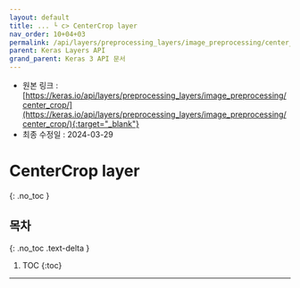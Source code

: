 ```yaml
---
layout: default
title: ... └ c> CenterCrop layer
nav_order: 10+04+03
permalink: /api/layers/preprocessing_layers/image_preprocessing/center_crop/
parent: Keras Layers API
grand_parent: Keras 3 API 문서
---
```


* 원본 링크 : [https://keras.io/api/layers/preprocessing_layers/image_preprocessing/center_crop/](https://keras.io/api/layers/preprocessing_layers/image_preprocessing/center_crop/){:target="_blank"}
* 최종 수정일 : 2024-03-29

# CenterCrop layer
{: .no_toc }

## 목차
{: .no_toc .text-delta }

1. TOC
{:toc}

---
